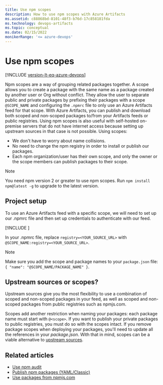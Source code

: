 ```yaml
---
title: Use npm scopes
description: How to use npm scopes with Azure Artifacts 
ms.assetid: c88868bd-8101-48f3-b76d-17c858181fda
ms.technology: devops-artifacts
ms.topic: conceptual
ms.date: 02/15/2022
monikerRange: '<= azure-devops'
---
```


# Use npm scopes

[!INCLUDE [version-lt-eq-azure-devops](../../includes/version-lt-eq-azure-devops.md)]

Npm scopes are a way of grouping related packages together. A scope allows you to create a package with the same name as a package created by another user or Org without conflict. They allow the user to separate public and private packages by prefixing their packages with a scope `@SCOPE_NAME` and configuring the `.npmrc` file to only use an Azure Artifacts feed for that scope.
With Azure Artifacts, you can publish and download both scoped and non-scoped packages to/from your Artifacts feeds or public registries. Using npm scopes is also useful with self-hosted on-premise servers that do not have internet access because setting up upstream sources in that case is not possible. Using scopes:

- We don't have to worry about name collisions.
- No need to change the npm registry in order to install or publish our packages.
- Each npm organization/user has their own scope, and only the owner or the scope members can publish packages to their scope.

> [!NOTE]
> You need npm version 2 or greater to use npm scopes. Run `npm install npm@latest -g` to upgrade to the latest version.  

## Project setup

To use an Azure Artifacts feed with a specific scope, we will need to set up our .npmrc file and then set up credentials to authenticate with our feed.

[!INCLUDE [](../includes/npm/npmrc.md)]

In your .npmrc file, replace `registry=<YOUR_SOURCE_URL>` with `@SCOPE_NAME:registry=<YOUR_SOURCE_URL>`.

> [!NOTE]
> Make sure you add the scope and package names to your `package.json` file:
> `{ "name": "@SCOPE_NAME/PACKAGE_NAME" }`.


## Upstream sources or scopes?

Upstream sources give you the most flexibility to use a combination of scoped and non-scoped packages in your feed, as well as scoped and non-scoped packages from public registries such as npmjs.com.

Scopes add another restriction when naming your packages: each package name must start with `@<scope>`. If you want to publish your private packages to public registries, you must do so with the scopes intact. If you remove package scopes when deploying your packages, you'll need to update all the references in your *package.json*. With that in mind, scopes can be a viable alternative to [upstream sources](upstream-sources.md).

## Related articles

- [Use npm audit](./npm-audit.md)
- [Publish npm packages (YAML/Classic)](../../pipelines/artifacts/npm.md)
- [Use packages from npmjs.com](./upstream-sources.md)
